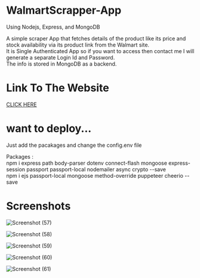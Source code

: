 # WalmartScrapper-App
Using Nodejs, Express, and MongoDB
<br>

A simple scraper App that fetches details of the product like its price and stock availability via its product link from the Walmart site. <br>
It is Single Authenticated App so if you want to access then contact me I will generate a separate Login Id and Password.<br>
The info is stored in MongoDB as a backend.

# Link To The Website
 
[CLICK HERE](https://whispering-reef-66578.herokuapp.com/)



# want to deploy...

Just add the pacakages and change the config.env file<br>

Packages :<br> 
npm i express path body-parser dotenv connect-flash mongoose express-session passport passport-local nodemailer async crypto --save<br>
           npm i ejs passport-local mongoose method-override puppeteer cheerio --save

# Screenshots

![Screenshot (57)](https://user-images.githubusercontent.com/79687388/122381793-ef29e680-cf86-11eb-8320-a6bcf0ad6153.png)

![Screenshot (58)](https://user-images.githubusercontent.com/79687388/122381805-f18c4080-cf86-11eb-9bb7-b3b039bc2190.png)

![Screenshot (59)](https://user-images.githubusercontent.com/79687388/122381822-f3ee9a80-cf86-11eb-812a-ce0c3b8a9fe3.png)

![Screenshot (60)](https://user-images.githubusercontent.com/79687388/122381841-f6e98b00-cf86-11eb-9b8d-3c369bde851d.png)

![Screenshot (61)](https://user-images.githubusercontent.com/79687388/122381855-f8b34e80-cf86-11eb-9efe-9190c5e6109f.png)

